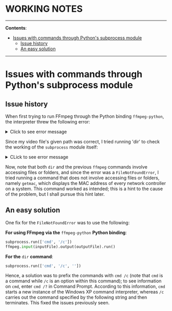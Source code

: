 <h1>WORKING NOTES</h1>

---

**Contents**:

- [Issues with commands through Python's subprocess module](#issues-with-commands-through-pythons-subprocess-module)
  - [Issue history](#issue-history)
  - [An easy solution](#an-easy-solution)

---

# Issues with commands through Python's subprocess module
## Issue history
When first trying to run FFmpeg through the Python binding `ffmpeg-python`, the interpreter threw the following error:

<details>
<summary>Click to see error message</summary>
<pre>
Traceback (most recent call last):
  File "C:\Users\prana\Documents\computerVision\videoProcessing\convert_from_mov_to_mp4.py", line 12, in <module>
    ffmpeg.input(inputFile).output(name + '.mp4').run()
  File "C:\Users\prana\AppData\Local\Packages\PythonSoftwareFoundation.Python.3.11_qbz5n2kfra8p0\LocalCache\local-packages\Python311\site-packages\ffmpeg\_run.py", line 313, in run
    process = run_async(
              ^^^^^^^^^^
  File "C:\Users\prana\AppData\Local\Packages\PythonSoftwareFoundation.Python.3.11_qbz5n2kfra8p0\LocalCache\local-packages\Python311\site-packages\ffmpeg\_run.py", line 284, in run_async
    return subprocess.Popen(
           ^^^^^^^^^^^^^^^^^
  File "C:\Program Files\WindowsApps\PythonSoftwareFoundation.Python.3.11_3.11.2544.0_x64__qbz5n2kfra8p0\Lib\subprocess.py", line 1026, in __init__
    self._execute_child(args, executable, preexec_fn, close_fds,
  File "C:\Program Files\WindowsApps\PythonSoftwareFoundation.Python.3.11_3.11.2544.0_x64__qbz5n2kfra8p0\Lib\subprocess.py", line 1538, in _execute_child
    hp, ht, pid, tid = _winapi.CreateProcess(executable, args,
                       ^^^^^^^^^^^^^^^^^^^^^^^^^^^^^^^^^^^^^^^
FileNotFoundError: [WinError 2] The system cannot find the file specified
</pre>
</details>

Since my video file's given path was correct, I tried running 'dir' to check the working of the `subprocess` module itself:

<details>
<summary>CLick to see error message</summary>
<pre>
Traceback (most recent call last):
  File "C:\Users\prana\Documents\computerVision\videoProcessing\convert_mov_to_mp4.py", line 12, in <module>
    subprocess.call(['dir'])
  File "C:\Program Files\WindowsApps\PythonSoftwareFoundation.Python.3.11_3.11.2544.0_x64__qbz5n2kfra8p0\Lib\subprocess.py", line 389, in call
    with Popen(*popenargs, **kwargs) as p:
         ^^^^^^^^^^^^^^^^^^^^^^^^^^^
  File "C:\Program Files\WindowsApps\PythonSoftwareFoundation.Python.3.11_3.11.2544.0_x64__qbz5n2kfra8p0\Lib\subprocess.py", line 1026, in __init__
    self._execute_child(args, executable, preexec_fn, close_fds,
  File "C:\Program Files\WindowsApps\PythonSoftwareFoundation.Python.3.11_3.11.2544.0_x64__qbz5n2kfra8p0\Lib\subprocess.py", line 1538, in _execute_child
    hp, ht, pid, tid = _winapi.CreateProcess(executable, args,
                       ^^^^^^^^^^^^^^^^^^^^^^^^^^^^^^^^^^^^^^^
FileNotFoundError: [WinError 2] The system cannot find the file specified
</pre>
</details>

Now, note that both `dir` and the previous `ffmpeg` commands involve accessing files or folders, and since the error was a `FileNotFoundError`, I tried running a command that does not involve accessing files or folders, namely `getmac`, which displays the MAC address of every network controller on a system. This command worked as intended; this is a hint to the cause of the problem, but I shall pursue this hint later.

## An easy solution
One fix for the `FileNotFoundError` was to use the following:

**For using FFmpeg via the** `ffmpeg-python` **Python binding**:

```python
subprocess.run(['cmd', '/c'])
ffmpeg.input(inputFile).output(outputFile).run()
```

**For the** `dir` **command**:

```python
subprocess.run(['cmd', '/c', ''])
```

Hence, a solution was to prefix the commands with `cmd /c` (note that `cmd` is a command while `/c` is an option within this command); to see information on `cmd`, enter `cmd /?` in Command Prompt. According to this information, `cmd` starts a new instance of the Windows XP command interpreter, whereas `/c` carries out the command specified by the following string and then terminates. This fixed the issues previously seen.